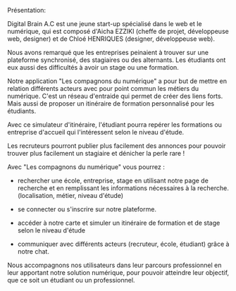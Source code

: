 Présentation: 

Digital Brain A.C est une jeune start-up spécialisé dans le web et le numérique, qui est composé d'Aicha EZZIKI (cheffe de projet, développeuse web, designer) et de Chloé HENRIQUES (designer, développeuse web).

Nous avons remarqué que les entreprises peinaient à trouver sur une plateforme synchronisé, des stagiaires ou des alternants. Les étudiants ont eux aussi des difficultés à avoir un stage ou une formation.

Notre application "Les compagnons du numérique" a pour but de mettre en relation différents acteurs avec pour point commun les métiers du numérique.
C'est un réseau d'entraide qui permet de créer des liens forts.
Mais aussi de proposer un itinéraire de formation personnalisé pour les étudiants.

Avec ce simulateur d'itinéraire, l'étudiant pourra repérer les formations ou entreprise d'accueil qui l'intéressent selon le niveau d'étude.

Les recruteurs pourront publier plus facilement des annonces pour pouvoir trouver plus facilement un stagiaire et dénicher la perle rare !


Avec "Les compagnons du numérique" vous pourrez :

- rechercher une école, entreprise, stage en utilisant notre page de recherche et en remplissant les informations nécessaires à la recherche. (localisation, métier, niveau d'étude)

- se connecter ou s'inscrire sur notre plateforme.

- accéder à notre carte et simuler un itinéraire de formation et de stage selon le niveau d'étude

- communiquer avec différents acteurs (recruteur, école, étudiant) grâce à notre chat.

Nous accompagnons nos utilisateurs dans leur parcours professionnel en leur apportant notre solution numérique, pour pouvoir atteindre leur objectif, que ce soit un étudiant ou un professionnel.











